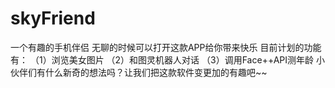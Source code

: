 ﻿# skyFriend
一个有趣的手机伴侣
无聊的时候可以打开这款APP给你带来快乐
目前计划的功能有：
（1）浏览美女图片
（2）和图灵机器人对话
（3）调用Face++API测年龄
小伙伴们有什么新奇的想法吗？让我们把这款软件变更加的有趣吧~~
